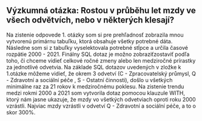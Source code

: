 ## Výzkumná otázka: Rostou v průběhu let mzdy ve všech odvětvích, nebo v některých klesají?

Na zistenie odpovede 1. otázky som si pre prehľadnosť zobrazila mnou vytvorenú primárnu tabuľku, ktorá obsahuje všetky potrebné dáta.
Následne som si z tabuľky vyselektovala potrebné stĺpce a určila časové rozpätie 2000 - 2021. 
Finálny SQL dotaz je možno zobraziťzostaviť podľa toho, či chceme vidieť celkové ročné zmeny alebo len medziročné prírastky za jednotlivé odvetvia. Na základe SQL dotazov uvedených v zložke k 1.otázke môžeme vidieť, že okrem 3 odvetví (C - Zpracovatelský průmysl, Q - Zdravotní a sociální péče , S - Ostatní činnosti), došlo u všetkých minimálne raz za 21 rokov k medziročnému poklesu.
Na zistenie trendu medzi rokmi 2000 a 2021 som vytvorila dotaz pomocou klauzule WITH, ktorý nám jasne ukazuje, že mzdy vo všetkých odvetviach oproti roku 2000 vzrástli.
Najviac mzdy vzrástli v odvetví Q - Zdravotní a sociální péče, a to o skor 300%.

